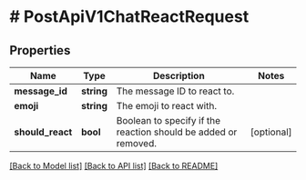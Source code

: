 # # PostApiV1ChatReactRequest

## Properties

Name | Type | Description | Notes
------------ | ------------- | ------------- | -------------
**message_id** | **string** | The message ID to react to. |
**emoji** | **string** | The emoji to react with. |
**should_react** | **bool** | Boolean to specify if the reaction should be added or removed. | [optional]

[[Back to Model list]](../../README.md#models) [[Back to API list]](../../README.md#endpoints) [[Back to README]](../../README.md)
